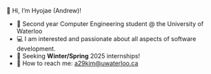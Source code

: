 👋 Hi, I’m Hyojae (Andrew)! 
- 📖 Second year Computer Engineering student @ the University of Waterloo
- 💻 I am interested and passionate about all aspects of software development.
- 💼 Seeking **Winter/Spring** 2025 internships!
- 📧 How to reach me: a29kim@uwaterloo.ca

<!---
hyojaek/hyojaek is a ✨ special ✨ repository because its `README.md` (this file) appears on your GitHub profile.
You can click the Preview link to take a look at your changes.
--->

